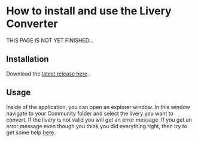 # How to install and use the Livery Converter
THIS PAGE IS NOT YET FINISHED...
## Installation

Download the [latest release here](https://github.com/Henriklmao/FBWLiveryConverter/releases "get the latest release").

## Usage
Inside of the application, you can open an explorer window. In this window navigate to your Community folder and select the livery you want to convert. If the livery is not valid you will get an error message. If you get an error message even though you think you did everything right, then try to get some help [here](.github/Exceptions.md "Stop it, get some Help!").